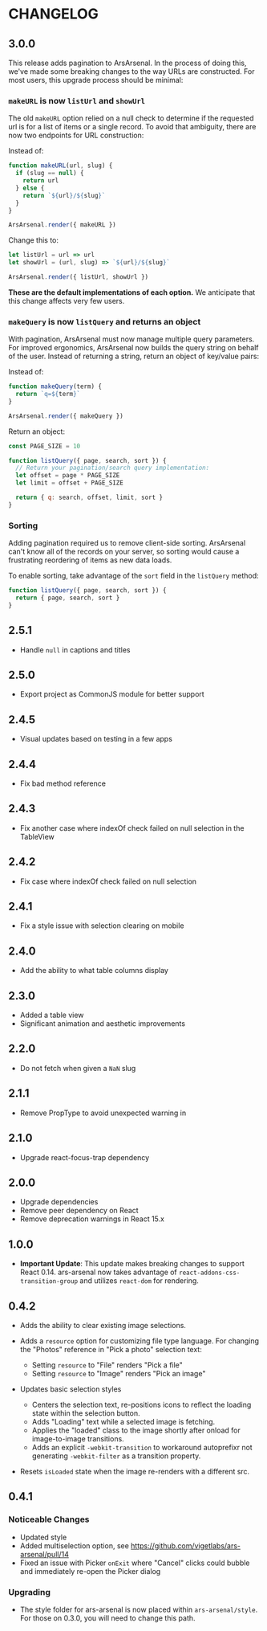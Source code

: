 # CHANGELOG

## 3.0.0

This release adds pagination to ArsArsenal. In the process of doing this, we've made some breaking changes to the way URLs are constructed. For most users, this upgrade process should be minimal:

### `makeURL` is now `listUrl` and `showUrl`

The old `makeURL` option relied on a null check to determine if the requested url is for a list of items or a single record. To avoid that ambiguity, there are now two endpoints for URL construction:

Instead of:

```javascript
function makeURL(url, slug) {
  if (slug == null) {
    return url
  } else {
    return `${url}/${slug}`
  }
}

ArsArsenal.render({ makeURL })
```

Change this to:

```javascript
let listUrl = url => url
let showUrl = (url, slug) => `${url}/${slug}`

ArsArsenal.render({ listUrl, showUrl })
```

**These are the default implementations of each option.** We anticipate
that this change affects very few users.

### `makeQuery` is now `listQuery` and returns an object

With pagination, ArsArsenal must now manage multiple query
parameters. For improved ergonomics, ArsArsenal now builds the query
string on behalf of the user. Instead of returning a string, return an object of key/value pairs:

Instead of:

```javascript
function makeQuery(term) {
  return `q=${term}`
}

ArsArsenal.render({ makeQuery })
```

Return an object:

```javascript
const PAGE_SIZE = 10

function listQuery({ page, search, sort }) {
  // Return your pagination/search query implementation:
  let offset = page * PAGE_SIZE
  let limit = offset + PAGE_SIZE

  return { q: search, offset, limit, sort }
}
```

### Sorting

Adding pagination required us to remove client-side
sorting. ArsArsenal can't know all of the records on your server, so
sorting would cause a frustrating reordering of items as new data
loads.

To enable sorting, take advantage of the `sort` field in the
`listQuery` method:

```javascript
function listQuery({ page, search, sort }) {
  return { page, search, sort }
}
```

## 2.5.1

- Handle `null` in captions and titles

## 2.5.0

- Export project as CommonJS module for better support

## 2.4.5

- Visual updates based on testing in a few apps

## 2.4.4

- Fix bad method reference

## 2.4.3

- Fix another case where indexOf check failed on null selection in the
  TableView

## 2.4.2

- Fix case where indexOf check failed on null selection

## 2.4.1

- Fix a style issue with selection clearing on mobile

## 2.4.0

- Add the ability to what table columns display

## 2.3.0

- Added a table view
- Significant animation and aesthetic improvements

## 2.2.0

- Do not fetch when given a `NaN` slug

## 2.1.1

- Remove PropType to avoid unexpected warning in <SelectionFigure />

## 2.1.0

- Upgrade react-focus-trap dependency

## 2.0.0

- Upgrade dependencies
- Remove peer dependency on React
- Remove deprecation warnings in React 15.x

## 1.0.0

- **Important Update**: This update makes breaking changes to support
  React 0.14. ars-arsenal now takes advantage of
  `react-addons-css-transition-group` and utilizes `react-dom` for rendering.

## 0.4.2

- Adds the ability to clear existing image selections.
- Adds a `resource` option for customizing file type language. For changing the "Photos" reference in "Pick a photo" selection text:

  - Setting `resource` to "File" renders "Pick a file"
  - Setting `resource` to "Image" renders "Pick an image"

- Updates basic selection styles

  - Centers the selection text, re-positions icons to reflect the loading state within the selection button.
  - Adds "Loading" text while a selected image is fetching.
  - Applies the "loaded" class to the image shortly after onload for image-to-image transitions.
  - Adds an explicit `-webkit-transition` to workaround autoprefixr not generating `-webkit-filter` as a transition property.

- Resets `isLoaded` state when the image re-renders with a different src.

## 0.4.1

### Noticeable Changes

- Updated style
- Added multiselection option, see https://github.com/vigetlabs/ars-arsenal/pull/14
- Fixed an issue with Picker `onExit` where "Cancel" clicks could bubble and immediately re-open the Picker dialog

### Upgrading

- The style folder for ars-arsenal is now placed within `ars-arsenal/style`. For those on 0.3.0, you will need to change this path.
